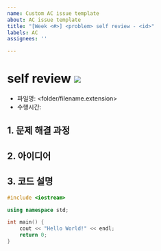 ```yaml
---
name: Custom AC issue template
about: AC issue template
title: "[Week <#>] <problem> self review - <id>"
labels: AC
assignees: ''

---
```


# <problem> self review ![](https://img.shields.io/badge/-AC-%2319e03f)
- 파일명: <folder/filename.extension>
- 수행시간: <ms>

## 1. 문제 해결 과정
<your struggles>

## 2. 아이디어
<your idea to solve>

## 3. 코드 설명
```cpp
#include <iostream>

using namespace std;

int main() {
    cout << "Hello World!" << endl;
    return 0;
}
```
<your explanation about the code>
